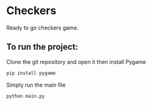 # Checkers
Ready to go checkers game.

## To run the project:
Clone the git repository and open it then install Pygame
```bash
pip install pygame
```
Simply run the main file
```bash
python main.py
```

